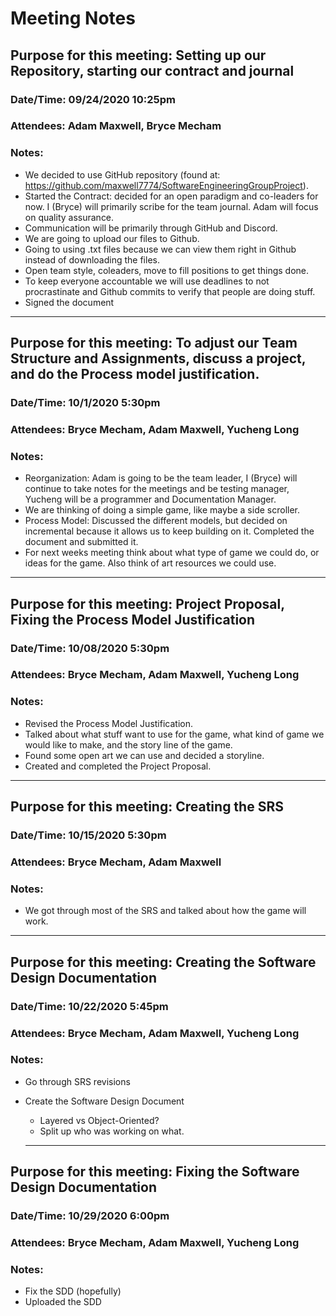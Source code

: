 # Meeting Notes


## Purpose for this meeting: Setting up our Repository, starting our contract and journal

### Date/Time: 09/24/2020 10:25pm

### Attendees: Adam Maxwell, Bryce Mecham

### Notes:
-	We decided to use GitHub repository (found at: https://github.com/maxwell7774/SoftwareEngineeringGroupProject).
-	Started the Contract: decided for an open paradigm and co-leaders for now. I (Bryce) will primarily scribe for the team journal. Adam will focus on quality assurance.
-	Communication will be primarily through GitHub and Discord.
-	We are going to upload our files to Github.
-	Going to using .txt files because we can view them right in Github instead of downloading the files.
-	Open team style, coleaders, move to fill positions to get things done.
-	To keep everyone accountable we will use deadlines to not procrastinate and Github commits to verify that people are doing stuff.
-	Signed the document

___

## Purpose for this meeting: To adjust our Team Structure and Assignments, discuss a project, and do the Process model justification.

### Date/Time: 10/1/2020 5:30pm

### Attendees: Bryce Mecham, Adam Maxwell, Yucheng Long

### Notes:
- Reorganization: Adam is going to be the team leader, I (Bryce) will continue to take notes for the meetings and be testing manager, Yucheng will be a programmer and Documentation Manager.
- We are thinking of doing a simple game, like maybe a side scroller.
- Process Model: Discussed the different models, but decided on incremental because it allows us to keep building on it. Completed the document and submitted it.
- For next weeks meeting think about what type of game we could do, or ideas for the game. Also think of art resources we could use.

___

## Purpose for this meeting: Project Proposal, Fixing the Process Model Justification

### Date/Time: 10/08/2020 5:30pm

### Attendees: Bryce Mecham, Adam Maxwell, Yucheng Long

### Notes:
- Revised the Process Model Justification. 
- Talked about what stuff want to use for the game, what kind of game we would like to make, and the story line of the game.
- Found some open art we can use and decided a storyline.
- Created and completed the Project Proposal.

___

## Purpose for this meeting: Creating the SRS

### Date/Time: 10/15/2020 5:30pm

### Attendees: Bryce Mecham, Adam Maxwell

### Notes:
- We got through most of the SRS and talked about how the game will work.

___

## Purpose for this meeting: Creating the Software Design Documentation
### Date/Time: 10/22/2020 5:45pm

### Attendees: Bryce Mecham, Adam Maxwell, Yucheng Long

### Notes:
- Go through SRS revisions
- Create the Software Design Document
  - Layered vs Object-Oriented?
  - Split up who was working on what.
  
  ___

## Purpose for this meeting: Fixing the Software Design Documentation
### Date/Time: 10/29/2020 6:00pm

### Attendees: Bryce Mecham, Adam Maxwell, Yucheng Long

### Notes:
- Fix the SDD (hopefully)
- Uploaded the SDD

